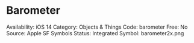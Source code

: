 # Barometer

Availability: iOS 14
Category: Objects & Things
Code: barometer
Free: No
Source: Apple SF Symbols
Status: Integrated
Symbol: barometer2x.png